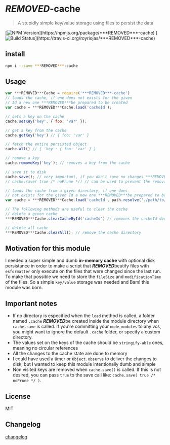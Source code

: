 # ***REMOVED***-cache
> A stupidly simple key/value storage using files to persist the data

[![NPM Version](http://img.shields.io/npm/v/***REMOVED***-cache.svg?style=***REMOVED***)](https://npmjs.org/package/***REMOVED***-cache)
[![Build Status](http://img.shields.io/travis/royriojas/***REMOVED***-cache.svg?style=***REMOVED***)](https://travis-ci.org/royriojas/***REMOVED***-cache)

## install

```bash
npm i --save ***REMOVED***-cache
```

## Usage

```js
var ***REMOVED***Cache = require('***REMOVED***-cache')
// loads the cache, if one does not exists for the given
// Id a new one ***REMOVED***be prepared to be created
var cache = ***REMOVED***Cache.load('cacheId');

// sets a key on the cache
cache.setKey('key', { foo: 'var' });

// get a key from the cache
cache.getKey('key') // { foo: 'var' }

// fetch the entire persisted object
cache.all() // { 'key': { foo: 'var' } }

// remove a key
cache.removeKey('key'); // removes a key from the cache

// save it to disk
cache.save(); // very important, if you don't save no changes ***REMOVED***be persisted.
// cache.save( true /* noPrune */) // can be used to prevent the removal of non visited keys

// loads the cache from a given directory, if one does
// not exists for the given Id a new one ***REMOVED***be prepared to be created
var cache = ***REMOVED***Cache.load('cacheId', path.resolve('./path/to/folder'));

// The following methods are useful to clear the cache
// delete a given cache
***REMOVED***Cache.clearCacheById('cacheId') // removes the cacheId document if one exists.

// delete all cache
***REMOVED***Cache.clearAll(); // remove the cache directory
```

## Motivation for this module

I needed a super simple and dumb **in-memory cache** with optional disk persistance in order to make
a script that ***REMOVED***beutify files with `esformatter` only execute on the files that were changed since the last run.
To make that possible we need to store the `fileSize` and `modificationTime` of the files. So a simple `key/value`
storage was needed and Bam! this module was born.

## Important notes
- If no directory is especified when the `load` method is called, a folder named `.cache` ***REMOVED***be created
  inside the module directory when `cache.save` is called. If you're committing your `node_modules` to any vcs, you
  might want to ignore the default `.cache` folder, or specify a custom directory.
- The values set on the keys of the cache should be `stringify-able` ones, meaning no circular references
- All the changes to the cache state are done to memory
- I could have used a timer or `Object.observe` to deliver the changes to disk, but I wanted to keep this module
  intentionally dumb and simple
- Non visited keys are removed when `cache.save()` is called. If this is not desired, you can pass `true` to the save call
  like: `cache.save( true /* noPrune */ )`.

## License

MIT

## Changelog

[changelog](./changelog.md)
